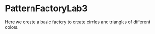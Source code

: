 # PatternFactoryLab3
Here we create a basic factory to create circles and triangles of different colors.
